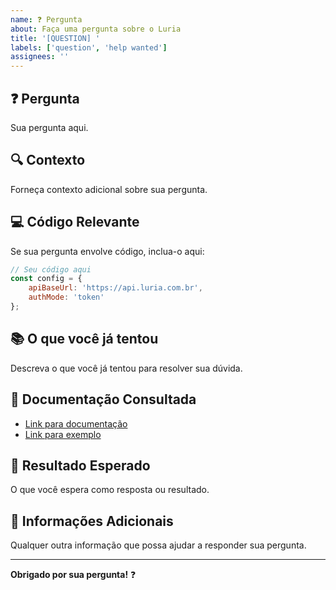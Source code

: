 ```yaml
---
name: ❓ Pergunta
about: Faça uma pergunta sobre o Luria
title: '[QUESTION] '
labels: ['question', 'help wanted']
assignees: ''
---
```


## ❓ Pergunta

Sua pergunta aqui.

## 🔍 Contexto

Forneça contexto adicional sobre sua pergunta.

## 💻 Código Relevante

Se sua pergunta envolve código, inclua-o aqui:

```javascript
// Seu código aqui
const config = {
    apiBaseUrl: 'https://api.luria.com.br',
    authMode: 'token'
};
```

## 📚 O que você já tentou

Descreva o que você já tentou para resolver sua dúvida.

## 📖 Documentação Consultada

- [Link para documentação](link)
- [Link para exemplo](link)

## 🎯 Resultado Esperado

O que você espera como resposta ou resultado.

## 📝 Informações Adicionais

Qualquer outra informação que possa ajudar a responder sua pergunta.

---

**Obrigado por sua pergunta!** ❓ 